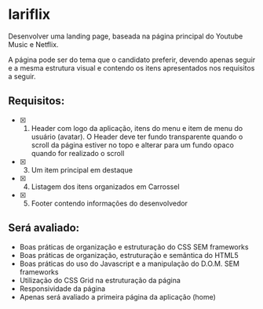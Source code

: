 # lariflix

Desenvolver uma landing page, baseada na página principal do Youtube Music e Netflix.

A página pode ser do tema que o candidato preferir, devendo apenas seguir e a mesma estrutura visual e contendo os itens apresentados nos requisitos a seguir.

## Requisitos:

- [x] 1. Header com logo da aplicação, itens do menu e item de menu do usuário (avatar). O Header deve ter fundo transparente quando o scroll da página estiver no topo e alterar para um fundo opaco quando for realizado o scroll
- [x] 3. Um item principal em destaque
- [x] 4. Listagem dos itens organizados em Carrossel
- [x] 5. Footer contendo informações do desenvolvedor

## Será avaliado:

- Boas práticas de organização e estruturação do CSS SEM frameworks
- Boas práticas de organização, estruturação e semântica do HTML5
- Boas práticas do uso do Javascript e a manipulação do D.O.M. SEM frameworks
- Utilização do CSS Grid na estruturação da página
- Responsividade da página
- Apenas será avaliado a primeira página da aplicação (home)
